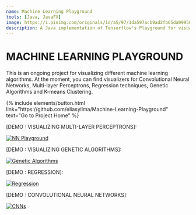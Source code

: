 ```yaml
---
name: Machine Learning Playground
tools: [Java, JavaFX]
image: https://i.pinimg.com/originals/1d/a5/97/1da597acb9ad2fb65da09950abf46511.jpg
description: A Java implementation of Tensorflow's Playground for visualizing neural networks.  
---
```

# MACHINE LEARNING PLAYGROUND

This is an ongoing project for visualizing different machine learning algorithms. At the moment, you can find visualizers for Convolutional Neural Networks, Multi-layer Perceptrons, Regression techniques, Genetic Algorithms and K-means Clustering.

<p class="text-center">
{% include elements/button.html link="https://github.com/eliasyilma/Machine-Learning-Playground" text="Go to Project Home" %}
</p>

[DEMO : VISUALIZING MULTI-LAYER PERCEPTRONS]:

[![NN Playground](http://img.youtube.com/vi/vqhjql8irhg/0.jpg)](http://www.youtube.com/watch?v=vqhjql8irhg)

[DEMO : VISUALIZING GENETIC ALGORITHMS]:

[![Genetic Algorithms](http://img.youtube.com/vi/oIkvw0Y0I0Y/0.jpg)](https://youtu.be/oIkvw0Y0I0Y)


[DEMO : REGRESSION]:

[![Regression](http://img.youtube.com/vi/j0csUXUO4fk/0.jpg)](https://youtu.be/j0csUXUO4fk)

[DEMO : CONVOLUTIONAL NEURAL NETWORKS]:

[![CNNs](http://img.youtube.com/vi/1t9MGTco7_Q/0.jpg)](https://youtu.be/1t9MGTco7_Q)
